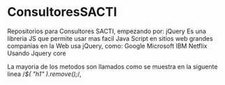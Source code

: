 # ConsultoresSACTI
Repositorios para Consultores SACTI, empezando por:
jQuery
Es una libreria JS que permite usar mas facil Java Script en sitios web
grandes companias en la Web usa jQuery, como:
Google
Microsoft
IBM
Netflix
Usando Jquery core

La mayoria de los metodos son llamados como se muestra en la siguente linea
/*$( "h1" ).remove();*/,
 
